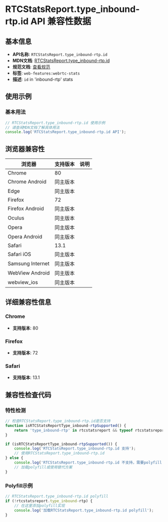 # RTCStatsReport.type_inbound-rtp.id API 兼容性数据

## 基本信息

- **API名称**: `RTCStatsReport.type_inbound-rtp.id`
- **MDN文档**: [RTCStatsReport.type_inbound-rtp.id](https://developer.mozilla.org/docs/Web/API/RTCInboundRtpStreamStats/id)
- **规范文档**: [查看规范](https://w3c.github.io/webrtc-stats/#dom-rtcstats-id)
- **标签**: `web-features:webrtc-stats`
- **描述**: `id` in 'inbound-rtp' stats

## 使用示例

### 基本用法

```javascript
// RTCStatsReport.type_inbound-rtp.id 使用示例
// 请查阅MDN文档了解具体用法
console.log('RTCStatsReport.type_inbound-rtp.id API');
```

## 浏览器兼容性

| 浏览器 | 支持版本 | 说明 |
|--------|----------|------|
| Chrome | 80 |  |
| Chrome Android | 同主版本 |  |
| Edge | 同主版本 |  |
| Firefox | 72 |  |
| Firefox Android | 同主版本 |  |
| Oculus | 同主版本 |  |
| Opera | 同主版本 |  |
| Opera Android | 同主版本 |  |
| Safari | 13.1 |  |
| Safari iOS | 同主版本 |  |
| Samsung Internet | 同主版本 |  |
| WebView Android | 同主版本 |  |
| webview_ios | 同主版本 |  |

## 详细兼容性信息

### Chrome

- **支持版本**: 80

### Firefox

- **支持版本**: 72

### Safari

- **支持版本**: 13.1

## 兼容性检查代码

### 特性检测

```javascript
// 检查RTCStatsReport.type_inbound-rtp.id是否支持
function isRTCStatsReportType_inbound-rtpSupported() {
    return 'type_inbound-rtp' in rtcstatsreport && typeof rtcstatsreport.type_inbound-rtp === 'function';
}

if (isRTCStatsReportType_inbound-rtpSupported()) {
    console.log('RTCStatsReport.type_inbound-rtp.id 支持');
    // 使用RTCStatsReport.type_inbound-rtp.id
} else {
    console.log('RTCStatsReport.type_inbound-rtp.id 不支持，需要polyfill');
    // 加载polyfill或使用替代方案
}
```

### Polyfill示例

```javascript
// RTCStatsReport.type_inbound-rtp.id polyfill
if (!rtcstatsreport.type_inbound-rtp) {
    // 在这里添加polyfill实现
    console.log('加载RTCStatsReport.type_inbound-rtp.id polyfill');
}
```

